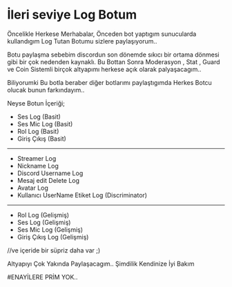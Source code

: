 # İleri seviye Log Botum
Öncelikle Herkese Merhabalar, Önceden bot yaptıgım sunucularda kullandıgım Log Tutan Botumu sizlere paylaşıyorum..

Botu paylaşma sebebim discordun son dönemde sıkıcı bir ortama dönmesi gibi bir çok nedenden kaynaklı.
Bu Bottan Sonra Moderasyon , Stat , Guard ve Coin Sistemli birçok altyapımı herkese açık olarak palyaşacagım..

Biliyorumki Bu botla beraber diğer botlarımı paylaştıgımda Herkes Botcu olucak bunun farkındayım.. 

Neyse Botun İçeriği;

* Ses Log (Basit)
* Ses Mic Log (Basit)
* Rol Log (Basit)
* Giriş Çıkış (Basit)
------------------
* Streamer Log 
* Nickname Log
* Discord Username Log
* Mesaj edit Delete Log
* Avatar Log 
* Kullanıcı UserName Etiket Log (Discriminator) 
---------------
* Rol Log (Gelişmiş)
* Ses Log (Gelişmiş)
* Ses Mic Log (Gelişmiş)
* Giriş Çıkış Log (Gelişmiş)

//ve içeride bir süpriz daha var ;) 

Altyapıyı Çok Yakında Paylaşacagım..
Şimdilik Kendinize İyi Bakım 

#ENAYİLERE PRİM YOK..
